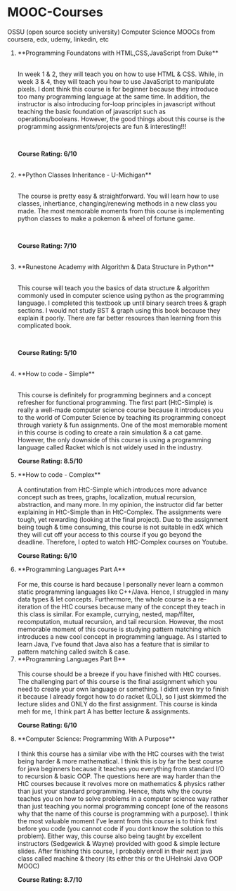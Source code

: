 # MOOC-Courses
OSSU (open source society university)
Computer Science MOOCs from coursera, edx, udemy, linkedin, etc
<ol>

<li>**Programming Foundatons with HTML,CSS,JavaScript from Duke**</li> <br>
<p> In week 1 & 2, they will teach you on how to use HTML & CSS. While, in week 3 & 4, they will teach you how to use JavaScript to manipulate pixels. I dont think this course is for beginner because they introduce too many programming language at the same time. In addition, the instructor is also introducing for-loop principles in javascript without teaching the basic foundation of javascript such as operations/booleans. However, the good things about this course is the programming assignments/projects are fun & interesting!!! </p> <br>

<p> <strong> Course Rating: 6/10 </strong> </p> <br>

<li> **Python Classes Inheritance - U-Michigan** </li> <br>
<p>The course is pretty easy & straightforward. You will learn how to use classes, inhertiance, changing/renewing methods in a new class you made. 
The most memorable moments from this course
is implementing python classes to make a pokemon & wheel of fortune game. </p> <br>

<p> <strong> Course Rating: 7/10 </strong> </p> <br>

<li> **Runestone Academy with Algorithm & Data Structure in Python** </li> <br>
<p>This course will teach you the basics of data structure & algorithm commonly used in computer science
using python as the programming language.
I completed this textbook up until binary search trees & graph sections. I would not study BST & graph using this book because they explain it poorly. There are far
better resources than learning from this complicated book.</p> <br>

<p><strong>Course Rating: 5/10</strong></p><br>

<li> **How to code - Simple** </li> <br>
<p> This course is definitely for programming beginners and a concept refresher for functional programming. The first part (HtC-Simple) is really a well-made computer science course because it introduces you to the world of Computer Science by teaching its programming concept through variety & fun assignments. One of the most memorable moment in this course is coding to create a rain simulation & a cat game. However, the only downside of this course is using a programming language called Racket which is not widely used in the industry. </p>  

<p><strong>Course Rating: 8.5/10</strong></p>

<li> **How to code - Complex** </li> <br>
A continutation from HtC-Simple which introduces more advance concept such as trees, graphs, localization, mutual recursion, abstraction, and many more. In my opinion, the instructor did far better explaining in HtC-Simple than in HtC-Complex. The assignments were tough, yet rewarding (looking at the final project). Due to the assignment being tough & time consuming, this course is not suitable in edX which they will cut off your access to this course if you go beyond the deadline. Therefore, I opted to watch HtC-Complex courses on Youtube.

<p><strong>Course Rating: 6/10</strong></p>
  
<li> **Programming Languages Part A** </li> <br>
For me, this course is hard because I personally never learn a common static programming languages like C++/Java. Hence, I struggled in many data types & let concepts. Furthermore, the whole course is a re-iteration of the HtC courses because many of the concept they teach in this class is similar. For example, currying, nested, map/filter, recomputation, mutual recursion, and tail recursion. However, the most memorable moment of this course is studying pattern matching which introduces a new cool concept in programming language. As I started to learn Java, I've found that Java also has a feature that is similar to pattern matching called switch & case. 

 <li> **Programming Languages Part B** </li> <br>  
This course should be a breeze if you have finished with HtC courses. The challenging part of this course is the final assignment which you need to create your own language or something. I didnt even try to finish it because I already forgot how to do racket (LOL), so I just skimmed the lecture slides and ONLY do the first assignment. This course is kinda meh for me, I think part A has better lecture & assignments.

 <p><strong>Course Rating: 6/10</strong></p>  
  
 <li> **Computer Science: Programming With A Purpose** </li> <br>
I think this course has a similar vibe with the HtC courses with the twist being harder & more mathematical. I think this is by far the best course for java beginners because it teaches you everything from standard I/O to recursion & basic OOP. The questions here are way harder than the HtC courses because it revolves more on mathematics & physics rather than just your standard programming. Hence, thats why the course teaches you on how to solve problems in a computer science way rather than just teaching you normal programming concept (one of the reasons why that the name of this course is programming with a purpose). I think the most valuable moment I've learnt from this course is to think first before you code (you cannot code if you dont know the solution to this problem). Either way, this course also being taught by excellent instructors (Sedgewick & Wayne) provided with good & simple lecture slides. After finishing this course, I probably enroll in their next java class called machine & theory (its either this or the UHelnski Java OOP MOOC)
 
<p><strong>Course Rating: 8.7/10</strong></p> 
 
</ol>








